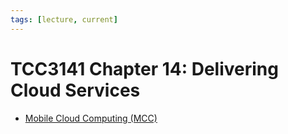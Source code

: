 ```yaml
---
tags: [lecture, current]
---
```


# TCC3141 Chapter 14: Delivering Cloud Services

- [Mobile Cloud Computing (MCC)](202401282045.md)
